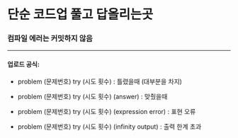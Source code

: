 # 단순 코드업 풀고 답올리는곳

### 컴파일 에러는 커밋하지 않음
---
#### 업로드 공식:

- problem (문제번호) try (시도 횟수) : 틀렸을때 (대부분을 차지)

- problem (문제번호) try (시도 횟수) (answer) : 맞췄을때

- problem (문제번호) try (시도 횟수) (expression error) : 표현 오류

- problem (문제번호) try (시도 횟수) (infinity output) : 출력 한계 초과

